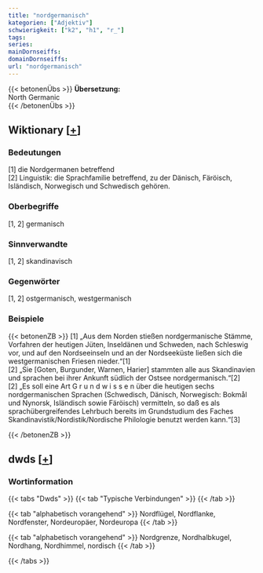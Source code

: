 ```yaml
---
title: "nordgermanisch"
kategorien: ["Adjektiv"]
schwierigkeit: ["k2", "h1", "r_"]
tags:
series:
mainDornseiffs:
domainDornseiffs:
url: "nordgermanisch"
---
```


{{< betonenÜbs >}}
**Übersetzung:**  
North Germanic  
{{< /betonenÜbs >}}

## Wiktionary [[+](https://de.wiktionary.org/wiki/nordgermanisch)]

### Bedeutungen
[1] die Nordgermanen betreffend  
[2] Linguistik: die Sprachfamilie betreffend, zu der Dänisch, Färöisch, Isländisch, Norwegisch und Schwedisch gehören.  

### Oberbegriffe
[1, 2] germanisch  

### Sinnverwandte
[1, 2] skandinavisch  

### Gegenwörter
[1, 2] ostgermanisch, westgermanisch  

### Beispiele
{{< betonenZB >}}
[1] „Aus dem Norden stießen nordgermanische Stämme, Vorfahren der heutigen Jüten, Inseldänen und Schweden, nach Schleswig vor, und auf den Nordseeinseln und an der Nordseeküste ließen sich die westgermanischen Friesen nieder.“[1]  
[2] „Sie [Goten, Burgunder, Warnen, Harier] stammten alle aus Skandinavien und sprachen bei ihrer Ankunft südlich der Ostsee nordgermanisch.“[2]  
[2] „Es soll eine Art  G r u n d w i s s e n  über die heutigen sechs nordgermanischen Sprachen (Schwedisch, Dänisch, Norwegisch: Bokmål und Nynorsk, Isländisch sowie Färöisch) vermitteln, so daß es als sprachübergreifendes Lehrbuch bereits im Grundstudium des Faches Skandinavistik/Nordistik/Nordische Philologie benutzt werden kann.“[3]  

{{< /betonenZB >}}


## dwds [[+](https://www.dwds.de/wb/nordgermanisch)]

### Wortinformation
{{< tabs "Dwds" >}}
{{< tab "Typische Verbindungen" >}}
{{< /tab >}}

{{< tab "alphabetisch vorangehend" >}}
Nordflügel, Nordflanke, Nordfenster, Nordeuropäer, Nordeuropa
{{< /tab >}}

{{< tab "alphabetisch vorangehend" >}}
Nordgrenze, Nordhalbkugel, Nordhang, Nordhimmel, nordisch
{{< /tab >}}

{{< /tabs >}}

